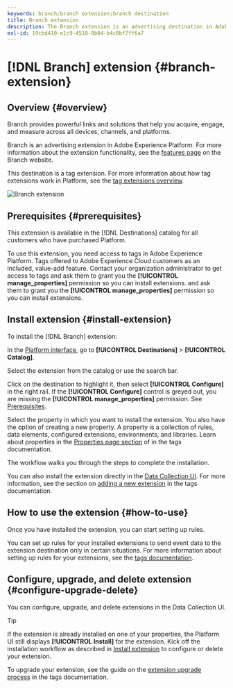 ```yaml
---
keywords: branch;branch extension;branch destination
title: Branch extension
description: The Branch extension is an advertising destination in Adobe Experience Platform. For more information about the extension functionality, see the extension page on Adobe Exchange.
exl-id: 19cbd410-e1c9-4510-8b04-b4c0bf7ff6a7
---
```

# [!DNL Branch] extension {#branch-extension}

## Overview {#overview}

Branch provides powerful links and solutions that help you acquire, engage, and measure across all devices, channels, and platforms.

Branch is an advertising extension in Adobe Experience Platform. For more information about the extension functionality, see the [features page](https://branch.io/features/) on the Branch website.

This destination is a tag extension. For more information about how tag extensions work in Platform, see the [tag extensions overview](../launch-extensions/overview.md).

![Branch extension](../../assets/catalog/advertising/branch/catalog.png)

## Prerequisites {#prerequisites}

This extension is available in the [!DNL Destinations] catalog for all customers who have purchased Platform.

To use this extension, you need access to tags in Adobe Experience Platform. Tags offered to Adobe Experience Cloud customers as an included, value-add feature. Contact your organization administrator to get access to tags and ask them to grant you the **[!UICONTROL manage_properties]** permission so you can install extensions. and ask them to grant you the **[!UICONTROL manage_properties]** permission so you can install extensions.

## Install extension {#install-extension}

To install the [!DNL Branch] extension:

In the [Platform interface](http://platform.adobe.com/), go to **[!UICONTROL Destinations]** > **[!UICONTROL Catalog]**.

Select the extension from the catalog or use the search bar.

Click on the destination to highlight it, then select **[!UICONTROL Configure]** in the right rail. If the **[!UICONTROL Configure]** control is greyed out, you are missing the **[!UICONTROL manage_properties]** permission. See [Prerequisites](#prerequisites).

Select the property in which you want to install the extension. You also have the option of creating a new property. A property is a collection of rules, data elements, configured extensions, environments, and libraries. Learn about properties in the [Properties page section](../../../tags/ui/administration/companies-and-properties.md#properties-page) of in the tags documentation.

The workflow walks you through the steps to complete the installation. 

You can also install the extension directly in the [Data Collection UI](https://experience.adobe.com/#/data-collection/). For more information, see the section on [adding a new extension](../../../tags/ui/managing-resources/extensions/overview.md#add-a-new-extension) in the tags documentation.

## How to use the extension {#how-to-use}

Once you have installed the extension, you can start setting up rules.

You can set up rules for your installed extensions to send event data to the extension destination only in certain situations. For more information about setting up rules for your extensions, see the [tags documentation](../../../tags/ui/managing-resources/rules.md).

## Configure, upgrade, and delete extension {#configure-upgrade-delete}

You can configure, upgrade, and delete extensions in the Data Collection UI.

>[!TIP]
>
>If the extension is already installed on one of your properties, the Platform UI still displays **[!UICONTROL Install]** for the extension. Kick off the installation workflow as described in [Install extension](#install-extension) to configure or delete your extension.

To upgrade your extension, see the guide on the [extension upgrade process](../../../tags/ui/managing-resources/extensions/extension-upgrade.md) in the tags documentation.
